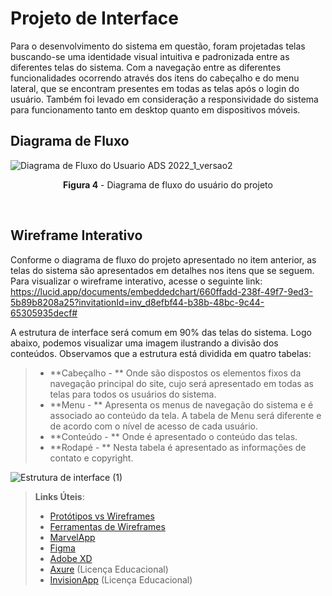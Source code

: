 
# Projeto de Interface

Para o desenvolvimento do sistema em questão, foram projetadas telas buscando-se uma identidade visual intuitiva e padronizada entre as diferentes telas do sistema. Com a navegação entre as diferentes funcionalidades ocorrendo através dos itens do cabeçalho e do menu lateral, que se encontram presentes em todas as telas após o login do usuário. Também foi levado em consideração a responsividade do sistema para funcionamento tanto em desktop quanto em dispositivos móveis.

## Diagrama de Fluxo

![Diagrama de Fluxo do Usuario ADS 2022_1_versao2](https://user-images.githubusercontent.com/74699119/161865551-187fd8c1-57fa-46f2-89b4-0887ca632947.png)
<p align="center"><b>Figura 4</b> - Diagrama de fluxo do usuário do projeto</p>
<br>

## Wireframe Interativo

Conforme o diagrama de fluxo do projeto apresentado no item anterior, as telas do sistema são apresentados em detalhes nos itens que se seguem. 
Para visualizar o wireframe interativo, acesse o seguinte link: https://lucid.app/documents/embeddedchart/660ffadd-238f-49f7-9ed3-5b89b8208a25?invitationId=inv_d8efbf44-b38b-48bc-9c44-65305935decf# 

A estrutura de interface será comum em 90% das telas do sistema. Logo abaixo, podemos visualizar uma imagem ilustrando a divisão dos conteúdos. 
Observamos que a estrutura está dividida em quatro tabelas:
> - **Cabeçalho - ** Onde são dispostos os elementos fixos da navegação principal do site, cujo será apresentado em todas as telas para todos os usuários do sistema.
> - **Menu - ** Apresenta os menus de navegação do sistema e é associado ao conteúdo da tela. A tabela de Menu será diferente e de acordo com o nível de acesso de cada usuário. 
> - **Conteúdo - ** Onde é apresentado o conteúdo das telas.
> - **Rodapé - ** Nesta tabela é apresentado as informações de contato e copyright.

![Estrutura de interface (1)](https://user-images.githubusercontent.com/89323922/162097824-533d1ba1-9367-4284-b445-4f88f8e303ff.png)

 
> **Links Úteis**:
> - [Protótipos vs Wireframes](https://www.nngroup.com/videos/prototypes-vs-wireframes-ux-projects/)
> - [Ferramentas de Wireframes](https://rockcontent.com/blog/wireframes/)
> - [MarvelApp](https://marvelapp.com/developers/documentation/tutorials/)
> - [Figma](https://www.figma.com/)
> - [Adobe XD](https://www.adobe.com/br/products/xd.html#scroll)
> - [Axure](https://www.axure.com/edu) (Licença Educacional)
> - [InvisionApp](https://www.invisionapp.com/) (Licença Educacional)
